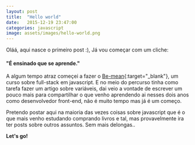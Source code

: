 ```yaml
---
layout: post
title:  "Hello world"
date:   2015-12-19 23:47:00
categories: javascript
image: assets/images/hello-world.png
---
```


Oláá, aqui nasce o primeiro post :), Já vou começar com um cliche:

#### "É ensinado que se aprende."

A algum tempo atraz começei a fazer o [Be-mean](http://dagora.net/be-mean){:target="_blank"}, um curso sobre full-stack em javascript. E no meio do percurso tinha como tarefa fazer um artigo sobre variáveis, dai veio a vontade de escrever um pouco mais para compartilhar o que venho aprendendo ai nesses dois anos como desenvolvedor front-end, não é muito tempo mas já é um começo.

Pretendo postar aqui na maioria das vezes coisas sobre javascript que é o que mais venho estudando comprando livros e tal, mas provavelmente ira ter posts sobre outros assuntos.
Sem mais delongas..

**Let's go!**